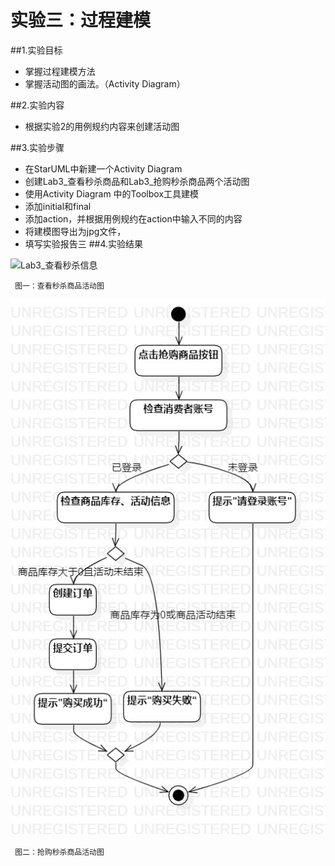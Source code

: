 # 实验三：过程建模

##1.实验目标
 - 掌握过程建模方法
 - 掌握活动图的画法。（Activity Diagram）

##2.实验内容
- 根据实验2的用例规约内容来创建活动图

##3.实验步骤
 - 在StarUML中新建一个Activity Diagram
 - 创建Lab3_查看秒杀商品和Lab3_抢购秒杀商品两个活动图
 - 使用Activity Diagram 中的Toolbox工具建模
 - 添加initial和final
 - 添加action，并根据用例规约在action中输入不同的内容
 - 将建模图导出为jpg文件，
 - 填写实验报告三
##4.实验结果

![Lab3_查看秒杀信息](./Lab3_查看秒杀信息.jpg)

 	 图一：查看秒杀商品活动图

![Lab3_抢购秒杀商品](./Lab3_抢购秒杀商品.jpg)  

 	 图二：抢购秒杀商品活动图
